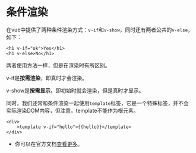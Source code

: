 # 条件渲染

在vue中提供了两种条件渲染方式：`v-if`和`v-show`，同时还有两者公共的`v-else`，如下：

```
<h1 v-if="ok">Yes</h1>
<h1 v-else>No</h1>
```

两者使用方法一样，但是在渲染时有所区别。

v-if是**按需渲染**，即真时才会渲染。

v-show是**按需显示**，即初始时就会渲染，但是真时才显示。

同时，我们还常和条件渲染一起使用`template`标签，它是一个特殊标签，并不会实际渲染DOM内容，但注意，template不能作为根元素。

```
<div>
    <template v-if="hello">{{hello}}</template>
</div>
```

* 你可以在官方文档[查看更多](http://vuejs.org/guide/syntax.html)。



